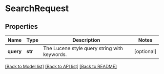 # SearchRequest

## Properties
Name | Type | Description | Notes
------------ | ------------- | ------------- | -------------
**query** | **str** | The Lucene style query string with keywords. | [optional] 

[[Back to Model list]](../README.md#documentation-for-models) [[Back to API list]](../README.md#documentation-for-api-endpoints) [[Back to README]](../README.md)


